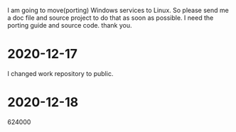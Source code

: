 
I am going to move(porting) Windows services to Linux. So please send me a doc file and source project to do that as soon as possible.
I need the porting guide and source code. thank you.


# 2020-12-17
I changed work repository to public.

# 2020-12-18
624000
